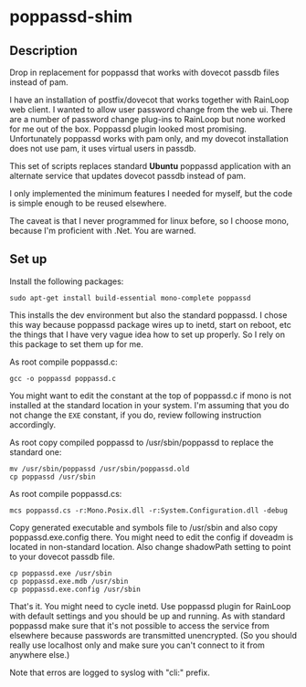 # poppassd-shim
## Description
Drop in replacement for poppassd that works with dovecot passdb files instead of pam.

I have an installation of postfix/dovecot that works together with RainLoop web client. I wanted to allow user password change from the web ui. There are a number of password change plug-ins to RainLoop but none worked for me out of the box. Poppassd plugin looked most promising. Unfortunately poppassd works with pam only, and my dovecot installation does not use pam, it uses virtual users in passdb.

This set of scripts replaces standard **Ubuntu** poppassd application with an alternate service that updates dovecot passdb instead of pam.

I only implemented the minimum features I needed for myself, but the code is simple enough to be reused elsewhere.

The caveat is that I never programmed for linux before, so I choose mono, because I'm proficient with .Net. You are warned.

## Set up
Install the following packages:
```
sudo apt-get install build-essential mono-complete poppassd
```
This installs the dev environment but also the standard poppassd. I chose this way because poppassd package wires up to inetd, start on reboot, etc the things that I have very vague idea how to set up properly. So I rely on this package to set them up for me.

As root compile poppassd.c:
```
gcc -o poppassd poppassd.c
```
You might want to edit the constant at the top of poppassd.c if mono is not installed at the standard location in your system. I'm assuming that you do not change the `EXE` constant, if you do, review following instruction accordingly.

As root copy compiled poppassd to /usr/sbin/poppassd to replace the standard one:
```
mv /usr/sbin/poppassd /usr/sbin/poppassd.old
cp poppassd /usr/sbin
```

As root compile poppassd.cs:
```
mcs poppassd.cs -r:Mono.Posix.dll -r:System.Configuration.dll -debug
```
Copy generated executable and symbols file to /usr/sbin and also copy poppassd.exe.config there. You might need to edit the config if doveadm is located in non-standard location. Also change shadowPath setting to point to your dovecot passdb file.
```
cp poppassd.exe /usr/sbin
cp poppassd.exe.mdb /usr/sbin
cp poppassd.exe.config /usr/sbin
```
That's it. You might need to cycle inetd. Use poppassd plugin for RainLoop with default settings and you should be up and running. As with standard poppassd make sure that it's not possible to access the service from elsewhere because passwords are transmitted unencrypted. (So you should really use localhost only and make sure you can't connect to it from anywhere else.)

Note that erros are logged to syslog with "cli:" prefix.
